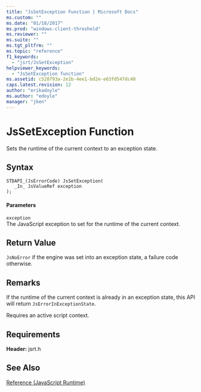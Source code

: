 ```yaml
---
title: "JsSetException Function | Microsoft Docs"
ms.custom: ""
ms.date: "01/18/2017"
ms.prod: "windows-client-threshold"
ms.reviewer: ""
ms.suite: ""
ms.tgt_pltfrm: ""
ms.topic: "reference"
f1_keywords: 
  - "jsrt/JsSetException"
helpviewer_keywords: 
  - "JsSetException function"
ms.assetid: c528793a-2e1b-4ee1-bd2e-e63fd547dc40
caps.latest.revision: 12
author: "erikadoyle"
ms.author: "edoyle"
manager: "jken"
---
```

# JsSetException Function
Sets the runtime of the current context to an exception state.  
  
## Syntax  
  
```  
STDAPI_(JsErrorCode) JsSetException(  
   _In_ JsValueRef exception  
);  
```  
  
#### Parameters  
 `exception`  
 The JavaScript exception to set for the runtime of the current context.  
  
## Return Value  
 `JsNoError` if the engine was set into an exception state, a failure code otherwise.  
  
## Remarks  
 If the runtime of the current context is already in an exception state, this API will return `JsErrorInExceptionState`.  
  
 Requires an active script context.  
  
## Requirements  
 **Header:** jsrt.h  
  
## See Also  
 [Reference (JavaScript Runtime)](../chakra-hosting/reference-javascript-runtime.md)